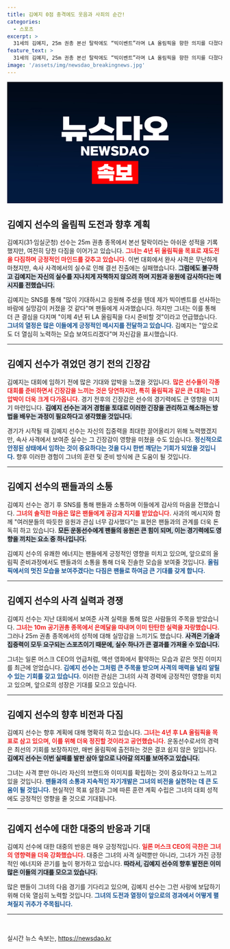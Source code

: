 ```yaml
---
title: 김예지 0점 충격에도 웃음과 사죄의 순간!
categories:
  - 스포츠
excerpt: >
  31세의 김예지, 25m 권총 본선 탈락에도 “빅이벤트”라며 LA 올림픽을 향한 의지를 다졌다! 일론 머스크까지 극찬한 그녀의 카리스마는 여전히 빛난다. 클릭하여 더 많은 이야기를 만나보세요!
feature_text: >
  31세의 김예지, 25m 권총 본선 탈락에도 “빅이벤트”라며 LA 올림픽을 향한 의지를 다졌다! 일론 머스크까지 극찬한 그녀의 카리스마는 여전히 빛난다. 클릭하여 더 많은 이야기를 만나보세요!
image: '/assets/img/newsdao_breakingnews.jpg'
---
```


<p><img src="/assets/img/newsdao_breakingnews.jpg" alt="ranknews 속보" /></p>

<h2 data-ke-size="size26">김예지 선수의 올림픽 도전과 향후 계획</h2>

<p data-ke-size="size16">김예지(31·임실군청) 선수는 25m 권총 종목에서 본선 탈락이라는 아쉬운 성적을 기록했지만, 여전히 당찬 다짐을 이어가고 있습니다. <b><span style="color: #ee2323;">그녀는 4년 뒤 올림픽을 목표로 재도전을 다짐하며 긍정적인 마인드를 갖추고 있습니다.</span></b> 이번 대회에서 완사 사격은 무난하게 마쳤지만, 속사 사격에서의 실수로 인해 결선 진출에는 실패했습니다. <b><span style="background-color: #21538527;">그럼에도 불구하고 김예지는 자신의 실수를 지나치게 자책하지 않으려 하며 지원과 응원에 감사하다는 메시지를 전했습니다.</span></b></p>

<p data-ke-size="size16">김예지는 SNS를 통해 "많이 기대하시고 응원해 주셨을 텐데 제가 빅이벤트를 선사하는 바람에 실망감이 커졌을 것 같다"며 팬들에게 사과했습니다. 하지만 그녀는 이를 통해 더 큰 결심을 다지며 "이제 4년 뒤 LA 올림픽을 다시 준비할 것"이라고 언급했습니다. <b><span style="color: #1a5490;">그녀의 열정은 많은 이들에게 긍정적인 메시지를 전달하고 있습니다.</span></b> 김예지는 "앞으로도 더 열심히 노력하는 모습 보여드리겠다"며 자신감을 표시했습니다.</p>

<hr>

<h2 data-ke-size="size26">김예지 선수가 겪었던 경기 전의 긴장감</h2>

<p data-ke-size="size16">김예지는 대회에 임하기 전에 많은 기대와 압박을 느꼈을 것입니다. <b><span style="color: #ee2323;">많은 선수들이 각종 대회를 준비하면서 긴장감을 느끼는 것은 당연하지만, 특히 올림픽과 같은 큰 대회는 그 압박이 더욱 크게 다가옵니다.</span></b> 경기 전후의 긴장감은 선수의 경기력에도 큰 영향을 미치기 마련입니다. <b><span style="background-color: #21538527;">김예지 선수는 과거 경험을 토대로 이러한 긴장을 관리하고 해소하는 방법을 배우는 과정이 필요하다고 생각했을 것입니다.</span></b></p>

<p data-ke-size="size16">경기가 시작될 때 김예지 선수는 자신의 집중력을 최대한 끌어올리기 위해 노력했겠지만, 속사 사격에서 보여준 실수는 그 긴장감이 영향을 미쳤을 수도 있습니다. <b><span style="color: #1a5490;">정신적으로 안정된 상태에서 임하는 것이 중요하다는 것을 다시 한번 깨닫는 기회가 되었을 것입니다.</span></b> 향후 이러한 경험이 그녀의 훈련 및 준비 방식에 큰 도움이 될 것입니다.</p>

<hr>

<h2 data-ke-size="size26">김예지 선수의 팬들과의 소통</h2>

<p data-ke-size="size16">김예지 선수는 경기 후 SNS를 통해 팬들과 소통하며 이들에게 감사의 마음을 전했습니다. <b><span style="color: #ee2323;">그녀의 솔직한 마음은 많은 팬들에게 공감과 지지를 받았습니다.</span></b> 사과의 메시지와 함께 "여러분들의 따듯한 응원과 관심 너무 감사했다"는 표현은 팬들과의 관계를 더욱 돈독히 하고 있습니다. <b><span style="background-color: #21538527;">모든 운동선수에게 팬들의 응원은 큰 힘이 되며, 이는 경기력에도 영향을 끼치는 요소 중 하나입니다.</span></b></p>

<p data-ke-size="size16">김예지 선수의 유쾌한 에너지는 팬들에게 긍정적인 영향을 미치고 있으며, 앞으로의 올림픽 준비과정에서도 팬들과의 소통을 통해 더욱 진솔한 모습을 보여줄 것입니다. <b><span style="color: #1a5490;">올림픽에서의 멋진 모습을 보여주겠다는 다짐은 팬들로 하여금 큰 기대를 갖게 합니다.</span></b></p>

<hr>

<h2 data-ke-size="size26">김예지 선수의 사격 실력과 경쟁</h2>

<p data-ke-size="size16">김예지 선수는 지난 대회에서 보여준 사격 실력을 통해 많은 사람들의 주목을 받았습니다. <b><span style="color: #ee2323;">그녀는 10m 공기권총 종목에서 은메달을 따내며 이미 탄탄한 실력을 자랑했습니다.</span></b> 그러나 25m 권총 종목에서의 성적에 대해 실망감을 느끼기도 했습니다. <b><span style="background-color: #21538527;">사격은 기술과 집중력이 모두 요구되는 스포츠이기 때문에, 실수 하나가 큰 결과를 가져올 수 있습니다.</span></b></p>

<p data-ke-size="size16">그녀는 일론 머스크 CEO의 언급처럼, 액션 영화에서 활약하는 모습과 같은 멋진 이미지를 최근에 얻었습니다. <b><span style="color: #1a5490;">김예지 선수는 그처럼 큰 주목을 받으며 사격의 매력을 널리 알릴 수 있는 기회를 갖고 있습니다.</span></b> 이러한 관심은 그녀의 사격 경력에 긍정적인 영향을 미치고 있으며, 앞으로의 성장은 기대를 모으고 있습니다.</p>

<hr>

<h2 data-ke-size="size26">김예지 선수의 향후 비전과 다짐</h2>

<p data-ke-size="size16">김예지 선수는 향후 계획에 대해 명확히 하고 있습니다. <b><span style="color: #ee2323;">그녀는 4년 후 LA 올림픽을 목표로 삼고 있으며, 이를 위해 더욱 정진할 것이라고 공언했습니다.</span></b> 운동선수로서의 경력은 최선의 기회를 보장하지만, 매번 올림픽에 출전하는 것은 결코 쉽지 않은 일입니다. <b><span style="background-color: #21538527;">김예지 선수는 이번 실패를 발판 삼아 앞으로 나아갈 의지를 보여주고 있습니다.</span></b></p>

<p data-ke-size="size16">그녀는 사격 뿐만 아니라 자신의 브랜드와 이미지를 확립하는 것이 중요하다고 느끼고 있을 것입니다. <b><span style="color: #1a5490;">팬들과의 소통과 지속적인 자기개발은 그녀의 비전을 실현하는 데 큰 도움이 될 것입니다.</span></b> 현실적인 목표 설정과 그에 따른 훈련 계획 수립은 그녀의 대회 성적에도 긍정적인 영향을 줄 것으로 기대됩니다.</p>

<hr>

<h2 data-ke-size="size26">김예지 선수에 대한 대중의 반응과 기대</h2>

<p data-ke-size="size16">김예지 선수에 대한 대중의 반응은 매우 긍정적입니다. <b><span style="color: #ee2323;">일론 머스크 CEO의 극찬은 그녀의 영향력을 더욱 강화했습니다.</span></b> 대중은 그녀의 사격 실력뿐만 아니라, 그녀가 가진 긍정적인 에너지와 끈기를 높이 평가하고 있습니다. <b><span style="background-color: #21538527;">따라서, 김예지 선수의 향후 발전은 이미 많은 이들의 기대를 모으고 있습니다.</span></b></p>

<p data-ke-size="size16">많은 팬들이 그녀의 다음 경기를 기다리고 있으며, 김예지 선수는 그런 사랑에 보답하기 위해 더욱 열심히 노력할 것입니다. <b><span style="color: #1a5490;">그녀의 도전과 열정이 앞으로의 경과에서 어떻게 펼쳐질지 귀추가 주목됩니다.</span></b></p>

<hr>

<p data-ke-size="size16">&nbsp;</p>
실시간 뉴스 속보는, <a href="https://newsdao.kr" rel="dofollow">https://newsdao.kr</a>


